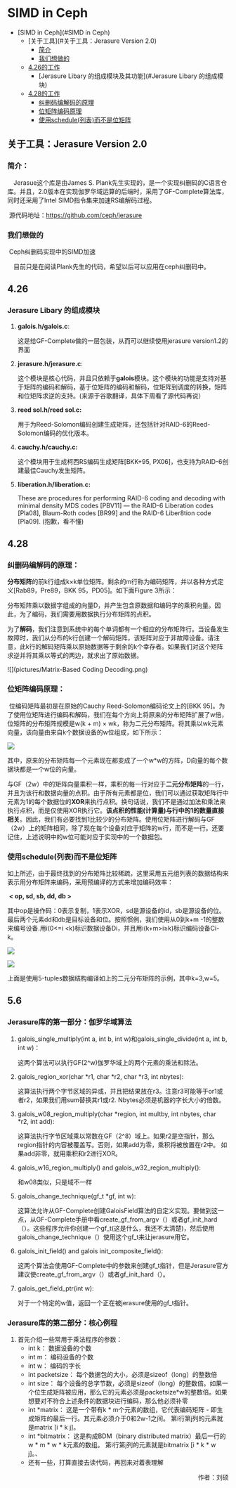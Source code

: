 # **SIMD in Ceph**

- [SIMD in Ceph](#SIMD in Ceph)
    - [关于工具](#关于工具：Jerasure Version 2.0)
    	- [简介](#简介)
    	- [我们想做的](#我们想做的) 
    - [4.26的工作](#4.26)
    	- [Jerasure Libary 的组成模块及其功能](#Jerasure Libary 的组成模块) 
    - [4.28的工作](#4.28)
        - [纠删码编解码的原理](#纠删码编解码的原理：)
        - [位矩阵编码原理](#位矩阵编码原理：)
        - [使用schedule(列表)而不是位矩阵](#使用schedule(列表)而不是位矩阵)

## 关于工具：Jerasure Version 2.0

### 简介：

&emsp;Jerasue这个库是由James S. Plank先生实现的，是一个实现纠删码的C语言仓库。并且，2.0版本在实现伽罗华域运算的后端时，采用了GF-Complete算法库，同时还采用了Intel SIMD指令集来加速RS编解码过程。

​	源代码地址：https://github.com/ceph/jerasure

### 我们想做的

​	Ceph纠删码实现中的SIMD加速

&emsp;目前只是在阅读Plank先生的代码，希望以后可以应用在ceph纠删码中。

## 4.26 

### Jerasure Libary 的组成模块

1. **galois.h/galois.c**:

   这是给GF-Complete做的一层包装，从而可以继续使用jerasure version1.2的界面

2. **jerasure.h/jerasure.c**:

   这个模块是核心代码，并且只依赖于**galois**模块。这个模块的功能是支持对基于矩阵的编码和解码，基于位矩阵的编码和解码，位矩阵到调度的转换，矩阵和位矩阵求逆的支持。(来源于谷歌翻译，具体下周看了源代码再说）

3. **reed sol.h/reed sol.c:**

   用于为Reed-Solomon编码创建生成矩阵，还包括针对RAID-6的Reed-Solomon编码的优化版本。

4. **cauchy.h/cauchy.c:**

   这个模块用于生成柯西RS编码生成矩阵[BKK+95, PX06]，也支持为RAID-6创建最佳Cauchy发生矩阵。
   
5. **liberation.h/liberation.c:**

   These are procedures for performing RAID-6 coding and decoding with minimal
   density MDS codes [PBV11] — the RAID-6 Liberation codes [Pla08], Blaum-Roth codes [BR99] and the
   RAID-6 Liber8tion code [Pla09]. (抱歉，看不懂)

## 4.28

### 纠删码编解码的原理：

​	**分布矩阵**的前k行组成k×k单位矩阵。剩余的m行称为编码矩阵，并以各种方式定义[Rab89，Pre89，BKK 95，PD05]。如下面Figure 3所示：

​	分布矩阵乘以数据字组成的向量D，并产生包含原数据和编码字的乘积向量。因此，为了编码，我们需要用数据执行分布矩阵的点积。

​	为了**解码**，我们注意到系统中的每个单词都有一个相应的分布矩阵行。当设备发生故障时，我们从分布的k行创建一个解码矩阵，该矩阵对应于非故障设备。请注意，此k行的解码矩阵乘以原始数据等于剩余的k个幸存者。如果我们对这个矩阵求逆并将其乘以等式的两边，就求出了原始数据。

![](pictures/Matrix-Based Coding Decoding.png)

### 位矩阵编码原理：

​	位编码矩阵最初是在原始的Cauchy Reed-Solomon编码论文上的[BKK 95]。为了使用位矩阵进行编码和解码，我们在每个方向上将原来的分布矩阵扩展了w倍，位矩阵的分布矩阵规模是w(k + m) × wk，称为二元分布矩阵。将其乘以wk元素向量，该向量由来自k个数据设备的w位组成，如下所示：

![](pictures/bit-matrix-vector.png)

​	其中，原来的分布矩阵每一个元素现在都变成了一个w*w的方阵，D向量的每个数据块都是一个w位的向量。

​	与GF（2w）中的矩阵向量乘积一样，乘积的每一行对应于**二元分布矩阵**的一行，并且为该行和数据向量的点积。由于所有元素都是位，我们可以通过获取矩阵行中元素为1的每个数据位的**XOR**来执行点积。换句话说，我们不是通过加法和乘法来执行点积，而是仅使用XOR执行它。**该点积的性能(计算量)与行中的1的数量直接相关**。因此，我们有必要找到1比较少的分布矩阵。使用位矩阵进行解码与GF（2w）上的矩阵相同，除了现在每个设备对应于矩阵的w行，而不是一行。还要记住，上述说明中的w位可能对应于实现中的一个数据包。

### 使用schedule(列表)而不是位矩阵

​	如上所述，由于最终找到的分布矩阵比较稀疏，这里采用五元组列表的数据结构来表示用分布矩阵来编码，采用预编译的方式来增加编码效率：

​																	**< op, sd, sb, dd, db >**

​	其中op是操作码：0表示复制，1表示XOR，sd是源设备的id，sb是源设备的位。最后两个元素dd和db是目标设备和位。按照惯例，我们使用从0到k+m -1的整数来编号设备.用i(0<=i <k)标识数据设备Di，并且用i(k+m>i≥k)标识编码设备Ci-k。

![](pictures/BDM-Example.png)

![](pictures/tuples.png)

​	上面是使用5-tuples数据结构编译如上的二元分布矩阵的示例，其中k=3,w=5。

## 5.6

### Jerasure库的第一部分：伽罗华域算法

1. galois_single_multiply(int a, int b, int w)和galois_single_divide(int a, int b, int w)：

   这两个算法可以执行GF(2^w)伽罗华域上的两个元素的乘法和除法。

2. galois_region_xor(char *r1, char *r2, char *r3, int nbytes):

   这算法执行两个字节区域的异或，并且把结果放在r3。注意r3可能等于or1或者r2，如果我们用sum替换其r1或r2. Nbytes必须是机器的字长大小的倍数。

3. galois_w08_region_multiply(char *region,  int  multby,  int  nbytes,  char  *r2,  int  add):

   这算法执行字节区域乘以常数在GF（2^8）域上。如果r2是空指针，那么region指针的内容被覆盖写。否则，如果add为零，乘积将被放置在r2中。 如果add非零，就用乘积和r2进行XOR。

4. galois_w16_region_multiply() and galois_w32_region_multiply():

   和w08类似，只是域不一样

5. galois_change_technique(gf_t *gf, int w):

   这算法允许从GF-Complete创建GaloisField算法的自定义实现。要做到这一点，从GF-Complete手册中看create_gf_from_argv（）或者gf_init_hard（）。这些程序允许你创建一个gf_t(这是什么，我还不太清楚)，然后使用galois_change_technique（）使用这个gf_t来让jerasure用它。

6. galois_init_field() and galois init_composite_field():

   这两个算法会使用GF-Complete中的参数来创建gf_t指针，但是Jerasure官方建议使create_gf_from_argv（）或者gf_init_hard（）。

7. galois_get_field_ptr(int w):

   对于一个特定的w值，返回一个正在被jerasure使用的gf_t指针。

### Jerasure库的第二部分：核心例程

1. 首先介绍一些常用于乘法程序的参数：
   - int k： 数据设备的个数
   - int m： 编码设备的个数
   - int w： 编码的字长
   - int packetsize： 每个数据包的大小，必须是sizeof（long）的整数倍
   - int size： 每个设备的总字节数，必须是sizeof（long）的整数倍。如果一个位生成矩阵被应用，那么它的元素必须是packetsize*w的整数倍。如果想要对不符合上述条件的数据块进行编码，那么他必须补零
   - int *matrix： 这是一个带有k * m个元素的数组，它代表编码矩阵 - 即生成矩阵的最后一行。其元素必须介于0和2w-1之间。 第i行第j列的元素就是matrix [i * k j]。
   - int *bitmatrix： 这是构成BDM（binary distributed matrix）最后一行的w * m * w * k元素的数组。 第i行第j列的元素就是bitmatrix [i * k * w j]。、
   - 还有一些，打算直接去读代码，再回来对着表理解





<p align="right">作者：刘硕 </p>